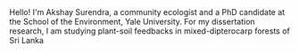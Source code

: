 
##
Hello! I'm Akshay Surendra, a community ecologist and a PhD candidate at the School of the Environment, Yale University. For my dissertation research, I am studying plant-soil feedbacks in mixed-dipterocarp forests of Sri Lanka


